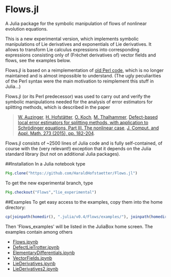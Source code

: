 # Flows.jl
A Julia package for the symbolic manipulation of flows of nonlinear evolution equations.

This is a new experimental version, which implements symbolic manipulations of Lie derivatives and 
exponentials of Lie derivatives. It allows to transform Lie calculus expressions into corresponding
expressions consisting only of (Frèchet derivatives of) vector fields and flows, see the examples below.


Flows.jl is based on a reimplementation of [old Perl code](https://github.com/HaraldHofstaetter/Flows.jl/tree/master/perl), 
which is no longer maintained and is almost impossible to understand.
(The ugly peculiarities of the Perl  syntax were the main motivation to reimplement this stuff in Julia...)

Flows.jl (or its Perl predecessor) was used to carry out and verify the symbolic manipulations 
needed for the analysis of error estimators for splitting methods, which is described in the paper

> [W. Auzinger](http://www.asc.tuwien.ac.at/~winfried),
> [H. Hofstätter](http://www.harald-hofstaetter.at),
> [O. Koch](http://othmar-koch.org), 
> [M. Thalhammer](http://techmath.uibk.ac.at/mecht/),
> [Defect-based local error estimators for splitting methods, with application to Schr&ouml;dinger equations, Part III. The nonlinear case](http://www.asc.tuwien.ac.at/preprint/2013/asc19x2013.pdf),
> [J. Comput. and Appl. Math. 273 (2015), pp. 182-204](http://dx.doi.org/10.1016/j.cam.2014.06.012).

Flows.jl consists of  ~2500 lines of Julia code and is fully self-contained, 
of course with the (very relevant!) exception that it depends on the Julia standard library
(but not on  additional Julia packages).

##Installation
In a Julia notebook type
```julia
Pkg.clone("https://github.com/HaraldHofstaetter/Flows.jl")
```
To get the new experimental branch, type
```julia
Pkg.checkout("Flows","lie_experimental")
```

##Examples
To get easy access to the examples, copy them into the home directory:
```julia
cp(joinpath(homedir(), ".julia/v0.4/Flows/examples/"), joinpath(homedir(), "Flows_examples"), remove_destination=true)
```
Then 'Flows_examples' will be listed in the JuliaBox home screen. The examples contain among others
+ [Flows.ipynb](https://github.com/HaraldHofstaetter/Flows.jl/blob/lie_experimental/examples/Flows.ipynb)
+ [DefectLieTrotter.ipynb](https://github.com/HaraldHofstaetter/Flows.jl/blob/lie_experimental/examples/DefectLieTrotter.ipynb)
+ [ElementaryDifferentials.ipynb](https://github.com/HaraldHofstaetter/Flows.jl/blob/lie_experimental/examples/ElementaryDifferentials.ipynb)
+ [VectorFields.ipynb](https://github.com/HaraldHofstaetter/Flows.jl/blob/lie_experimental/examples/VectorFields.ipynb)
+ [LieDerivatives.ipynb](https://github.com/HaraldHofstaetter/Flows.jl/blob/lie_experimental/examples/LieDerivatives.ipynb)
+ [LieDerivatives2.ipynb](https://github.com/HaraldHofstaetter/Flows.jl/blob/lie_experimental/examples/LieDerivatives2.ipynb)


